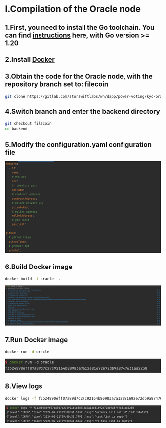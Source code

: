 # I.Compilation of the Oracle node

## 1.First, you need to install the Go toolchain. You can find [instructions](https://go.dev/doc/install) here, with Go version >= 1.20

## 2.Install [Docker](https://docs.docker.com/engine/install/ubuntu/)

## 3.Obtain the code for the Oracle node, with the repository branch set to: filecoin

```bash
git clone https://gitlab.com/storswiftlabs/wh/dapp/power-voting/kyc-oracle.git
```

## 4.Switch branch and enter the backend directory

```bash
git checkout filecoin
cd backend
```

## 5.Modify the configuration.yaml configuration file

![Untitled](img/1.png)

## 6.Build Docker image

```bash
docker build -t oracle  .
```

![Untitled](img/2.png)



## 7.Run Docker image

```bash
docker run -d oracle
```

![Untitled](img/3.png)



## 8.View logs

```bash
docker logs -f f3b24890eff07a89d7c27c92164b80983a7a12e81692e72db9a8747631aa2230
```

![Untitled](img/4.png)

